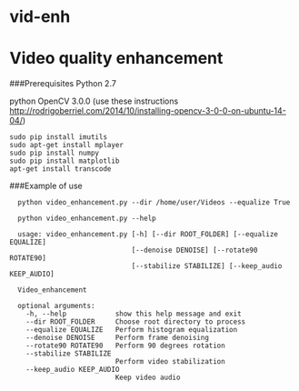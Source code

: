 # vid-enh
Video quality enhancement
=====


###Prerequisites
Python 2.7

python OpenCV 3.0.0 (use these instructions http://rodrigoberriel.com/2014/10/installing-opencv-3-0-0-on-ubuntu-14-04/)
```
sudo pip install imutils
sudo apt-get install mplayer
sudo pip install numpy
sudo pip install matplotlib
apt-get install transcode 
```

###Example of use
```
  python video_enhancement.py --dir /home/user/Videos --equalize True

  python video_enhancement.py --help

  usage: video_enhancement.py [-h] [--dir ROOT_FOLDER] [--equalize EQUALIZE]
                              [--denoise DENOISE] [--rotate90 ROTATE90]
                              [--stabilize STABILIZE] [--keep_audio KEEP_AUDIO]

  Video_enhancement

  optional arguments:
    -h, --help            show this help message and exit
    --dir ROOT_FOLDER     Choose root directory to process
    --equalize EQUALIZE   Perform histogram equalization
    --denoise DENOISE     Perform frame denoising
    --rotate90 ROTATE90   Perform 90 degrees rotation
    --stabilize STABILIZE
                          Perform video stabilization
    --keep_audio KEEP_AUDIO
                          Keep video audio

```

